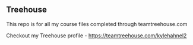 ## Treehouse

This repo is for all my course files completed through teamtreehouse.com

Checkout my Treehouse profile - https://teamtreehouse.com/kylehahnel2